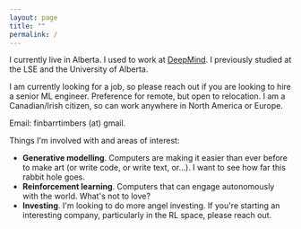 ```yaml
---
layout: page
title: ""
permalink: /
---
```


I currently live in Alberta. I used to work at [DeepMind](www.deepmind.com). I previously studied at the LSE and the University of Alberta.

I am currently looking for a job, so please reach out if you are looking to hire a senior ML engineer. Preference for remote, but open to relocation. I am a Canadian/Irish citizen, so can work anywhere in North America or Europe.

Email: finbarrtimbers (at) gmail.

Things I'm involved with and areas of interest:

- **Generative modelling**. Computers are making it easier than ever before to make art (or write code, or write text, or...). I want to see how far this rabbit hole goes. 
- **Reinforcement learning**. Computers that can engage autonomously with the world. What's not to love? 
- **Investing**. I'm looking to do more angel investing. If you're starting an interesting company, particularly in the RL space, please reach out.
